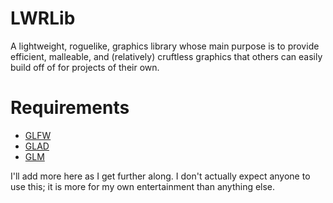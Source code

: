 # LWRLib
 A lightweight, roguelike, graphics library whose main purpose is to provide efficient, malleable, and (relatively) cruftless graphics that others can easily build off of for projects of their own.

# Requirements
- [GLFW](https://www.glfw.org/)
- [GLAD](https://glad.dav1d.de/#language=c&specification=gl&api=gl%3D4.6&api=gles1%3Dnone&api=gles2%3Dnone&api=glsc2%3Dnone&profile=compatibility&extensions=GL_ARB_debug_output&extensions=GL_ARB_draw_elements_base_vertex&extensions=GL_ARB_draw_indirect&extensions=GL_ARB_draw_instanced&extensions=GL_ARB_multi_draw_indirect&extensions=GL_ARB_vertex_array_object&extensions=GL_ARB_vertex_attrib_binding&extensions=GL_ARB_vertex_buffer_object&loader=on)
- [GLM](https://github.com/g-truc/glm)

I'll add more here as I get further along. I don't actually expect anyone to use this; it is more for my own entertainment than anything else.